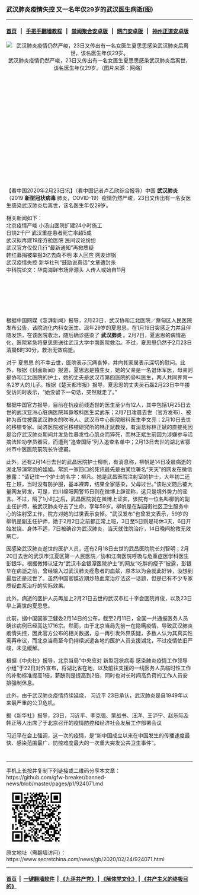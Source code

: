 ### 武汉肺炎疫情失控 又一名年仅29岁的武汉医生病逝(图)
------------------------

#### [首页](https://github.com/gfw-breaker/banned-news/blob/master/README.md) &nbsp;&nbsp;|&nbsp;&nbsp; [手把手翻墙教程](https://github.com/gfw-breaker/guides/wiki) &nbsp;&nbsp;|&nbsp;&nbsp; [禁闻聚合安卓版](https://github.com/gfw-breaker/bn-android) &nbsp;&nbsp;|&nbsp;&nbsp; [网门安卓版](https://github.com/oGate2/oGate) &nbsp;&nbsp;|&nbsp;&nbsp; [神州正道安卓版](https://github.com/SzzdOgate/update) 



<div class="article_right" style="fone-color:#000">
 <p style="text-align:center">
  <img alt="武汉肺炎疫情仍然严峻，23日又传出有一名女医生夏思思感染武汉肺炎后离世，该名医生年仅29岁。" src="//img3.secretchina.com/pic/2020/2-23/p2633801a900121851-ss.jpg"/>
  <br>
   武汉肺炎疫情仍然严峻，23日又传出有一名女医生夏思思感染武汉肺炎后离世，该名医生年仅29岁。（图片来源：网络）
   <span id="hideid" name="hideid" style="color:red;display:none;">
    <span href="https://www.secretchina.com">
    </span>
   </span>
  </br>
 </p>
 <div id="txt-mid1-t21-2017">
  <ins class="adsbygoogle" data-ad-client="ca-pub-1276641434651360" data-ad-slot="2451032099" style="display:inline-block;width:336px;height:280px">
  </ins>
  <div id="SC-22xxx">
  </div>
 </div>
 <p>
  【看中国2020年2月23日讯】（看中国记者卢乙欣综合报导）中国
  <strong>
   <span href="https://www.secretchina.com/news/gb/tag/武汉肺炎" target="_blank">
    武汉肺炎
   </span>
  </strong>
  （2019
  <strong>
   新型冠状病毒
  </strong>
  肺炎，COVID-19）疫情仍然严峻，23日又传出有一名女医生感染武汉肺炎后离世，该名医生年仅29岁。
  <span id="hideid" name="hideid" style="color:red;display:none;">
   <span href="https://www.secretchina.com">
   </span>
  </span>
 </p>
 <p>
  相关新闻如下：
  <br>
   <span href="https://www.secretchina.com/news/b5/2020/02/22/923943.html" target="_blank">
    北京疫情严峻 小汤山医院扩建24小时施工
   </span>
   <br>
    <span href="https://www.secretchina.com/news/b5/2020/02/22/923941.html" target="_blank">
     日烧2千尸 武汉重症患者死亡率超5成
    </span>
    <br>
     <span href="https://www.secretchina.com/news/b5/2020/02/23/924005.html" target="_blank">
      武汉拟再建19座方舱医院 民间议论纷纷
     </span>
     <br>
      <span href="https://www.secretchina.com/news/b5/2020/02/23/924012.html" target="_blank">
       武汉官方仅仅几行“最新通知”再掀质疑
      </span>
      <br>
       <span href="https://www.secretchina.com/news/b5/2020/02/23/924007.html" target="_blank">
        韩红募捐被举报3亿去向不明 本人回应 网友炸锅
       </span>
       <br>
        <span href="https://www.secretchina.com/news/b5/2020/02/23/924060.html" target="_blank">
         武汉疫情失控 新华社刊“鼓励说真话”文章遭封杀
        </span>
        <br>
         <span href="https://www.secretchina.com/news/b5/2020/02/23/923995.html" target="_blank">
          中科院论文：华南海鲜市场非源头 人传人或始自11月
         </span>
        </br>
       </br>
      </br>
     </br>
    </br>
   </br>
  </br>
 </p>
 <p>
  根据中国网媒《澎湃新闻》报导，2月23日，武汉协和江北医院／蔡甸区人民医院发布公告，该院消化内科女医生、现年29岁的夏思思，在1月19日突感乏力并且伴随发热，在该医院收治，随后确诊感染了
  <strong>
   <span href="https://zh.wikipedia.org/wiki/2019%E5%86%A0%E7%8A%B6%E7%97%85%E6%AF%92%E7%97%85" target="_blank">
    武汉肺炎
   </span>
  </strong>
  。2月7日，夏思思的病情恶化，医院紧急将夏思思送往武汉大学中南医院救治。不过，夏思思仍然于2月23日清晨6时30分，救治无效病逝。
 </p>
 <p>
  对于
  <span href="https://www.secretchina.com/news/gb/tag/夏思思" target="_blank">
   夏思思
  </span>
  的不幸去世，医院表示沉痛哀悼，并向其家属表示深切的慰问。此外，根据《封面新闻》报道，夏思思是独生女，她的父亲是一名退休军医，母亲则是协和江北医院的护士，她的丈夫是武汉市第四医院的骨科医生，两人共同养育一名2岁大的儿子。根据《楚天都市报》报导，夏思思的丈夫吴石磊2月23日中午接受访问时表示，“她没留下一句话，突然就走了。”
 </p>
 <p>
  根据中国官方报导，目前在抗疫前线逝世的医生至少有12人，其中包括1月25日去世的武汉亚洲心脏病医院耳鼻喉科医生梁武东；2月7日凌晨去世（官方发布）、被称为首位披露武汉肺炎的吹哨人、武汉市中心医院眼科医生李文亮；2月10日去世的移植专家、同济医院器官移植研究所的林正斌教授，有消息称林正斌的直接死因是治疗武汉肺炎期间并发急性暴发性心肌炎而猝死，而林正斌生前因为涉嫌参与活摘法轮功学员器官，而遭到“追查国际”列入追查名单中；2月13日去世的湖北省鄂州市中医医院前院长许德甫。
 </p>
 <p>
  此外，还有2月14日去世的武昌医院护士柳帆，有消息称，柳帆是14日凌晨病逝的湖北导演常凯的姐姐。常凯一家四口的死讯最先是由某位署名“天天”的网友在微信披露：“请记住一个护士的名字：柳凡。她是武昌医院注射室的护士，大年初二还在上班，当时没有防护服，基本裸奔，结果全家感染，父母过世。”该贴文随后被大量网友转发，可是，四川绵阳网警15日则在微博上辟谣称，这只是境外势力的谣言。不过，隔了1小时之后，武昌医院就在微博上证实，该院有一位名叫柳帆的副主任护师，被武汉肺炎夺去了生命，享年59岁。柳帆是在梨园街社区卫生服务中心的注射室工作，院方对她的过世表示哀悼。“武汉发布”也曾发文表示，59岁的柳帆是副主任护师，她于2月2日之前都正常上班，3日至5日则是轮休3天，6日开始发烧、身体不适，7日被确诊为武汉肺炎，当天就住院治疗，14日晚间抢救无效病亡。
 </p>
 <p>
  因感染武汉肺炎逝世的医护人员，还有2月18日去世的武昌医院院长刘智明；2月20日去世的武汉市江夏区第一人民医院／协和江南医院呼吸与危重症医学科医生彭银华。根据微博认证为“武汉市金银潭医院护士”的网友“吃胖的瘦子”披露，彭银华在病逝之前，曾经输入过武汉肺炎痊愈者的血浆，原本以为会就此好转，没想到最后还是过世了。虽然中国官媒近期炒热血浆治疗法这一话题，但是已有不少专家质疑血浆治疗的实际效果。
 </p>
 <p>
  此外，病逝的医护人员再加上2月21日去世的武汉市红十字会医院肖俊，以及23日早上离世的夏思思。
 </p>
 <p>
  此前，据中国国家卫健委2月14日的公布，截至2月11日，全国一共通报医务人员确诊病例已经高达1716宗。然而，由于北京当局先前一在隐瞒疫情，导致武汉肺炎疫情失控，因此官方公布的相关数据，总一再引发外界质疑，多数人认为其真实性需再审议，而北京当局至今仍持续派遣各地的医护人员支援湖北，不过疫情依旧严峻，未见缓解。
 </p>
 <p>
  根据《中央社》报导，北京当局“中央应对
  <span href="https://www.secretchina.com/news/gb/tag/新型冠状病毒" target="_blank">
   新型冠状病毒
  </span>
  感染肺炎疫情工作领导小组”于22日对外宣布，将湖北省在地，以及前往支援的一线医务人员临时性工作的补助标准提高1倍，薪酬则是提高到2倍，同时也对长时间高负荷的工作人员安排强制休息。
 </p>
 <p>
  此外，由于武汉肺炎疫情持续延烧，
  <span href="https://www.secretchina.com/news/gb/tag/习近平" target="_blank">
   习近平
  </span>
  23日承认，武汉肺炎是自1949年以来最严重的公卫危机。
 </p>
 <p>
  据《新华社》报导，23日，习近平、李克强、栗战书、汪洋、王沪宁、赵乐际及韩正等人出席了于北京召开的疫情防控和经济社会发展工作部署会议
 </p>
 <p>
  习近平在会上强调，这一次的疫情，是“新中国成立以来在中国发生的传播速度最快、感染范围最广、防控难度最大的一次重大突发公共卫生事件”。
  <center>
   <div>
    <div id="txt-mid2-t22-2017" style="display: block;  max-height: 351px;  overflow: hidden;">
     <div id="SC-21xxx">
     </div>
     <ins class="adsbygoogle" data-ad-client="ca-pub-1276641434651360" data-ad-format="auto" data-ad-slot="4301710469" data-full-width-responsive="true" style="display:block">
     </ins>
    </div>
   </div>
  </center>
  <div style="padding-top:12px;">
  </div>
 </p>
</div>

<hr/>
手机上长按并复制下列链接或二维码分享本文章：<br/>
https://github.com/gfw-breaker/banned-news/blob/master/pages/p1/924071.md <br/>
<a href='https://github.com/gfw-breaker/banned-news/blob/master/pages/p1/924071.md'><img src='https://github.com/gfw-breaker/banned-news/blob/master/pages/p1/924071.md.png'/></a> <br/>
原文地址（需翻墙访问）：https://www.secretchina.com/news/gb/2020/02/24/924071.html


------------------------
#### [首页](https://github.com/gfw-breaker/banned-news/blob/master/README.md) &nbsp;|&nbsp; [一键翻墙软件](https://github.com/gfw-breaker/nogfw/blob/master/README.md) &nbsp;| [《九评共产党》](https://github.com/gfw-breaker/9ping.md/blob/master/README.md#九评之一评共产党是什么) | [《解体党文化》](https://github.com/gfw-breaker/jtdwh.md/blob/master/README.md) | [《共产主义的终极目的》](https://github.com/gfw-breaker/gczydzjmd.md/blob/master/README.md)


<img src='http://gfw-breaker.win/banned-news/pages/p1/924071.md' width='0px' height='0px'/>